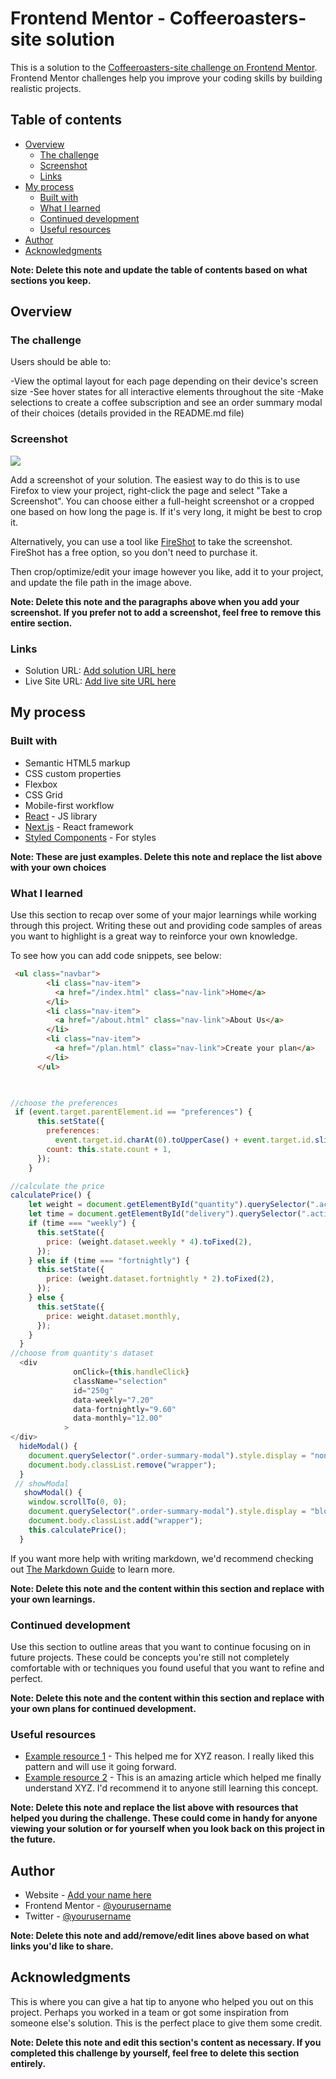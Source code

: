 # Frontend Mentor - Coffeeroasters-site solution

This is a solution to the [Coffeeroasters-site challenge on Frontend Mentor](https://www.frontendmentor.io/challenges/coffeeroasters-subscription-site-5Fc26HVY6). Frontend Mentor challenges help you improve your coding skills by building realistic projects. 

## Table of contents

- [Overview](#overview)
  - [The challenge](#the-challenge)
  - [Screenshot](#screenshot)
  - [Links](#links)
- [My process](#my-process)
  - [Built with](#built-with)
  - [What I learned](#what-i-learned)
  - [Continued development](#continued-development)
  - [Useful resources](#useful-resources)
- [Author](#author)
- [Acknowledgments](#acknowledgments)

**Note: Delete this note and update the table of contents based on what sections you keep.**

## Overview

### The challenge

Users should be able to:

-View the optimal layout for each page depending on their device's screen size
-See hover states for all interactive elements throughout the site
-Make selections to create a coffee subscription and see an order summary modal of their choices (details provided in the README.md file)

### Screenshot

![](./screenshot.jpg)

Add a screenshot of your solution. The easiest way to do this is to use Firefox to view your project, right-click the page and select "Take a Screenshot". You can choose either a full-height screenshot or a cropped one based on how long the page is. If it's very long, it might be best to crop it.

Alternatively, you can use a tool like [FireShot](https://getfireshot.com/) to take the screenshot. FireShot has a free option, so you don't need to purchase it. 

Then crop/optimize/edit your image however you like, add it to your project, and update the file path in the image above.

**Note: Delete this note and the paragraphs above when you add your screenshot. If you prefer not to add a screenshot, feel free to remove this entire section.**

### Links

- Solution URL: [Add solution URL here](https://your-solution-url.com)
- Live Site URL: [Add live site URL here](https://your-live-site-url.com)

## My process

### Built with

- Semantic HTML5 markup
- CSS custom properties
- Flexbox
- CSS Grid
- Mobile-first workflow
- [React](https://reactjs.org/) - JS library
- [Next.js](https://nextjs.org/) - React framework
- [Styled Components](https://styled-components.com/) - For styles

**Note: These are just examples. Delete this note and replace the list above with your own choices**

### What I learned

Use this section to recap over some of your major learnings while working through this project. Writing these out and providing code samples of areas you want to highlight is a great way to reinforce your own knowledge.

To see how you can add code snippets, see below:

```html
 <ul class="navbar">
        <li class="nav-item">
          <a href="/index.html" class="nav-link">Home</a>
        </li>
        <li class="nav-item">
          <a href="/about.html" class="nav-link">About Us</a>
        </li>
        <li class="nav-item">
          <a href="/plan.html" class="nav-link">Create your plan</a>
        </li>
      </ul>
```
```css
  
```
```js
//choose the preferences
 if (event.target.parentElement.id == "preferences") {
      this.setState({
        preferences:
          event.target.id.charAt(0).toUpperCase() + event.target.id.slice(1),
        count: this.state.count + 1,
      });
    }

//calculate the price 
calculatePrice() {
    let weight = document.getElementById("quantity").querySelector(".active");
    let time = document.getElementById("delivery").querySelector(".active").id;
    if (time === "weekly") {
      this.setState({
        price: (weight.dataset.weekly * 4).toFixed(2),
      });
    } else if (time === "fortnightly") {
      this.setState({
        price: (weight.dataset.fortnightly * 2).toFixed(2),
      });
    } else {
      this.setState({
        price: weight.dataset.monthly,
      });
    }
  }
//choose from quantity's dataset
  <div
              onClick={this.handleClick}
              className="selection"
              id="250g"
              data-weekly="7.20"
              data-fortnightly="9.60"
              data-monthly="12.00"
            >
</div>
  hideModal() {
    document.querySelector(".order-summary-modal").style.display = "none";
    document.body.classList.remove("wrapper");
  }
 // showModal
   showModal() {
    window.scrollTo(0, 0);
    document.querySelector(".order-summary-modal").style.display = "block";
    document.body.classList.add("wrapper");
    this.calculatePrice();
  }
```

If you want more help with writing markdown, we'd recommend checking out [The Markdown Guide](https://www.markdownguide.org/) to learn more.

**Note: Delete this note and the content within this section and replace with your own learnings.**

### Continued development

Use this section to outline areas that you want to continue focusing on in future projects. These could be concepts you're still not completely comfortable with or techniques you found useful that you want to refine and perfect.

**Note: Delete this note and the content within this section and replace with your own plans for continued development.**

### Useful resources

- [Example resource 1](https://www.example.com) - This helped me for XYZ reason. I really liked this pattern and will use it going forward.
- [Example resource 2](https://www.example.com) - This is an amazing article which helped me finally understand XYZ. I'd recommend it to anyone still learning this concept.

**Note: Delete this note and replace the list above with resources that helped you during the challenge. These could come in handy for anyone viewing your solution or for yourself when you look back on this project in the future.**

## Author

- Website - [Add your name here](https://www.your-site.com)
- Frontend Mentor - [@yourusername](https://www.frontendmentor.io/profile/yourusername)
- Twitter - [@yourusername](https://www.twitter.com/yourusername)

**Note: Delete this note and add/remove/edit lines above based on what links you'd like to share.**

## Acknowledgments

This is where you can give a hat tip to anyone who helped you out on this project. Perhaps you worked in a team or got some inspiration from someone else's solution. This is the perfect place to give them some credit.

**Note: Delete this note and edit this section's content as necessary. If you completed this challenge by yourself, feel free to delete this section entirely.**
